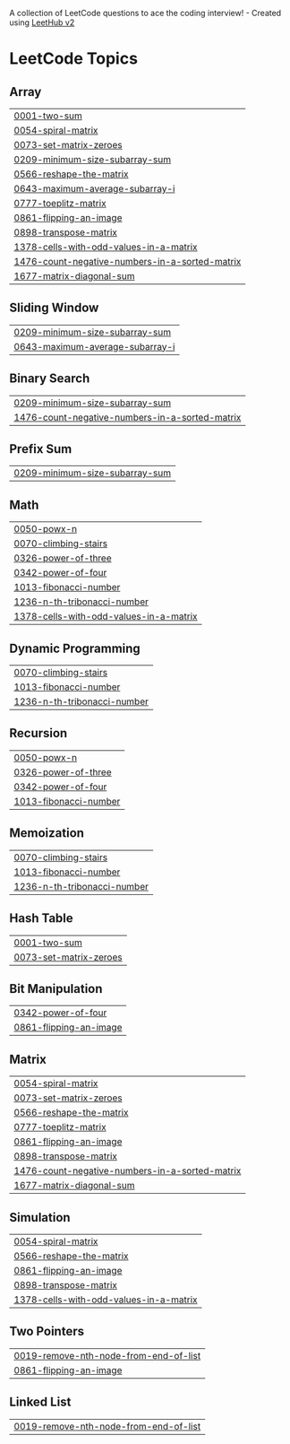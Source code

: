A collection of LeetCode questions to ace the coding interview! - Created using [LeetHub v2](https://github.com/arunbhardwaj/LeetHub-2.0)
<!---LeetCode Topics Start-->
# LeetCode Topics
## Array
|  |
| ------- |
| [0001-two-sum](https://github.com/2203031241401/Leetcode/tree/master/0001-two-sum) |
| [0054-spiral-matrix](https://github.com/2203031241401/Leetcode/tree/master/0054-spiral-matrix) |
| [0073-set-matrix-zeroes](https://github.com/2203031241401/Leetcode/tree/master/0073-set-matrix-zeroes) |
| [0209-minimum-size-subarray-sum](https://github.com/2203031241401/Leetcode/tree/master/0209-minimum-size-subarray-sum) |
| [0566-reshape-the-matrix](https://github.com/2203031241401/Leetcode/tree/master/0566-reshape-the-matrix) |
| [0643-maximum-average-subarray-i](https://github.com/2203031241401/Leetcode/tree/master/0643-maximum-average-subarray-i) |
| [0777-toeplitz-matrix](https://github.com/2203031241401/Leetcode/tree/master/0777-toeplitz-matrix) |
| [0861-flipping-an-image](https://github.com/2203031241401/Leetcode/tree/master/0861-flipping-an-image) |
| [0898-transpose-matrix](https://github.com/2203031241401/Leetcode/tree/master/0898-transpose-matrix) |
| [1378-cells-with-odd-values-in-a-matrix](https://github.com/2203031241401/Leetcode/tree/master/1378-cells-with-odd-values-in-a-matrix) |
| [1476-count-negative-numbers-in-a-sorted-matrix](https://github.com/2203031241401/Leetcode/tree/master/1476-count-negative-numbers-in-a-sorted-matrix) |
| [1677-matrix-diagonal-sum](https://github.com/2203031241401/Leetcode/tree/master/1677-matrix-diagonal-sum) |
## Sliding Window
|  |
| ------- |
| [0209-minimum-size-subarray-sum](https://github.com/2203031241401/Leetcode/tree/master/0209-minimum-size-subarray-sum) |
| [0643-maximum-average-subarray-i](https://github.com/2203031241401/Leetcode/tree/master/0643-maximum-average-subarray-i) |
## Binary Search
|  |
| ------- |
| [0209-minimum-size-subarray-sum](https://github.com/2203031241401/Leetcode/tree/master/0209-minimum-size-subarray-sum) |
| [1476-count-negative-numbers-in-a-sorted-matrix](https://github.com/2203031241401/Leetcode/tree/master/1476-count-negative-numbers-in-a-sorted-matrix) |
## Prefix Sum
|  |
| ------- |
| [0209-minimum-size-subarray-sum](https://github.com/2203031241401/Leetcode/tree/master/0209-minimum-size-subarray-sum) |
## Math
|  |
| ------- |
| [0050-powx-n](https://github.com/2203031241401/Leetcode/tree/master/0050-powx-n) |
| [0070-climbing-stairs](https://github.com/2203031241401/Leetcode/tree/master/0070-climbing-stairs) |
| [0326-power-of-three](https://github.com/2203031241401/Leetcode/tree/master/0326-power-of-three) |
| [0342-power-of-four](https://github.com/2203031241401/Leetcode/tree/master/0342-power-of-four) |
| [1013-fibonacci-number](https://github.com/2203031241401/Leetcode/tree/master/1013-fibonacci-number) |
| [1236-n-th-tribonacci-number](https://github.com/2203031241401/Leetcode/tree/master/1236-n-th-tribonacci-number) |
| [1378-cells-with-odd-values-in-a-matrix](https://github.com/2203031241401/Leetcode/tree/master/1378-cells-with-odd-values-in-a-matrix) |
## Dynamic Programming
|  |
| ------- |
| [0070-climbing-stairs](https://github.com/2203031241401/Leetcode/tree/master/0070-climbing-stairs) |
| [1013-fibonacci-number](https://github.com/2203031241401/Leetcode/tree/master/1013-fibonacci-number) |
| [1236-n-th-tribonacci-number](https://github.com/2203031241401/Leetcode/tree/master/1236-n-th-tribonacci-number) |
## Recursion
|  |
| ------- |
| [0050-powx-n](https://github.com/2203031241401/Leetcode/tree/master/0050-powx-n) |
| [0326-power-of-three](https://github.com/2203031241401/Leetcode/tree/master/0326-power-of-three) |
| [0342-power-of-four](https://github.com/2203031241401/Leetcode/tree/master/0342-power-of-four) |
| [1013-fibonacci-number](https://github.com/2203031241401/Leetcode/tree/master/1013-fibonacci-number) |
## Memoization
|  |
| ------- |
| [0070-climbing-stairs](https://github.com/2203031241401/Leetcode/tree/master/0070-climbing-stairs) |
| [1013-fibonacci-number](https://github.com/2203031241401/Leetcode/tree/master/1013-fibonacci-number) |
| [1236-n-th-tribonacci-number](https://github.com/2203031241401/Leetcode/tree/master/1236-n-th-tribonacci-number) |
## Hash Table
|  |
| ------- |
| [0001-two-sum](https://github.com/2203031241401/Leetcode/tree/master/0001-two-sum) |
| [0073-set-matrix-zeroes](https://github.com/2203031241401/Leetcode/tree/master/0073-set-matrix-zeroes) |
## Bit Manipulation
|  |
| ------- |
| [0342-power-of-four](https://github.com/2203031241401/Leetcode/tree/master/0342-power-of-four) |
| [0861-flipping-an-image](https://github.com/2203031241401/Leetcode/tree/master/0861-flipping-an-image) |
## Matrix
|  |
| ------- |
| [0054-spiral-matrix](https://github.com/2203031241401/Leetcode/tree/master/0054-spiral-matrix) |
| [0073-set-matrix-zeroes](https://github.com/2203031241401/Leetcode/tree/master/0073-set-matrix-zeroes) |
| [0566-reshape-the-matrix](https://github.com/2203031241401/Leetcode/tree/master/0566-reshape-the-matrix) |
| [0777-toeplitz-matrix](https://github.com/2203031241401/Leetcode/tree/master/0777-toeplitz-matrix) |
| [0861-flipping-an-image](https://github.com/2203031241401/Leetcode/tree/master/0861-flipping-an-image) |
| [0898-transpose-matrix](https://github.com/2203031241401/Leetcode/tree/master/0898-transpose-matrix) |
| [1476-count-negative-numbers-in-a-sorted-matrix](https://github.com/2203031241401/Leetcode/tree/master/1476-count-negative-numbers-in-a-sorted-matrix) |
| [1677-matrix-diagonal-sum](https://github.com/2203031241401/Leetcode/tree/master/1677-matrix-diagonal-sum) |
## Simulation
|  |
| ------- |
| [0054-spiral-matrix](https://github.com/2203031241401/Leetcode/tree/master/0054-spiral-matrix) |
| [0566-reshape-the-matrix](https://github.com/2203031241401/Leetcode/tree/master/0566-reshape-the-matrix) |
| [0861-flipping-an-image](https://github.com/2203031241401/Leetcode/tree/master/0861-flipping-an-image) |
| [0898-transpose-matrix](https://github.com/2203031241401/Leetcode/tree/master/0898-transpose-matrix) |
| [1378-cells-with-odd-values-in-a-matrix](https://github.com/2203031241401/Leetcode/tree/master/1378-cells-with-odd-values-in-a-matrix) |
## Two Pointers
|  |
| ------- |
| [0019-remove-nth-node-from-end-of-list](https://github.com/2203031241401/Leetcode/tree/master/0019-remove-nth-node-from-end-of-list) |
| [0861-flipping-an-image](https://github.com/2203031241401/Leetcode/tree/master/0861-flipping-an-image) |
## Linked List
|  |
| ------- |
| [0019-remove-nth-node-from-end-of-list](https://github.com/2203031241401/Leetcode/tree/master/0019-remove-nth-node-from-end-of-list) |
<!---LeetCode Topics End-->